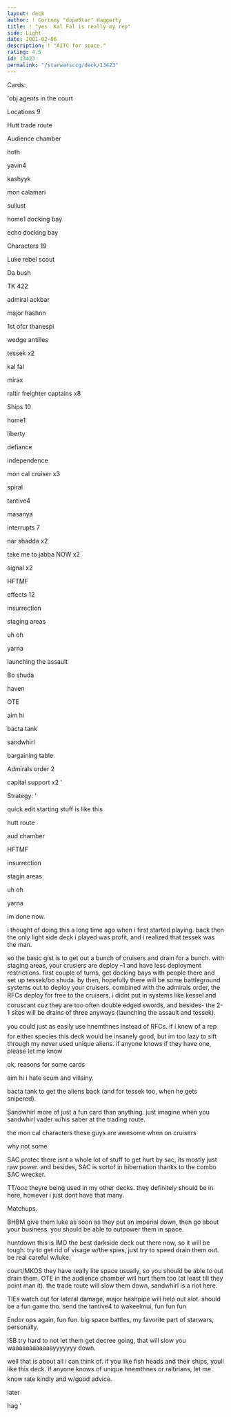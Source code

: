 ```yaml
---
layout: deck
author: ! Cortney "dope5tar" Haggerty
title: ! "yes  Kal Fal is really my rep"
side: Light
date: 2001-02-06
description: ! "AITC for space."
rating: 4.5
id: 13423
permalink: "/starwarsccg/deck/13423"
---
```

Cards: 

'obj agents in the court


Locations 9

Hutt trade route

Audience chamber

hoth

yavin4

kashyyk

mon calamari

sullust

home1 docking bay

echo docking bay


Characters 19

Luke rebel scout

Da bush

TK 422

admiral ackbar

major hashnn

1st ofcr thanespi

wedge antilles

tessek x2

kal fal

mirax

raltir freighter captains x8


Ships 10

home1

liberty

defiance

independence

mon cal cruiser x3

spiral

tantive4

masanya


interrupts 7

nar shadda x2

take me to jabba NOW x2

signal x2

HFTMF


effects 12

insurrection

staging areas

uh oh

yarna

launching the assault

Bo shuda

haven

OTE

aim hi

bacta tank

sandwhirl

bargaining table


Admirals order 2

capital support x2 '

Strategy: '

quick edit starting stuff is like this

hutt route

aud chamber

HFTMF

insurrection

stagin areas

uh oh

yarna

im done now.



i thought of doing this a long time ago when i first started playing. back then the only light side deck i played was profit, and i realized that tessek was the man.


so the basic gist is to get out a bunch of cruisers and drain for a bunch.  with staging areas, your crusiers are deploy -1 and have less deployment restrictions.  first couple of turns, get docking bays with people there and set up tessek/bo shuda.  by then, hopefully there will be some battleground systems out to deploy your cruisers.  combined with the admirals order, the RFCs deploy for free to the cruisers.  i didnt put in systems like kessel and coruscant cuz they are too often double edged swords, and besides- the 2-1 sites will be drains of three anyways (launching the assault and tessek).  


you could just as easily use hnemthnes instead of RFCs.  if i knew of a rep for either species this deck would be insanely good, but im too lazy to sift through my never used unique aliens.  if anyone knows if they have one, please let me know 


ok, reasons for some cards

aim hi i hate scum and villainy.

bacta tank to get the aliens back (and for tessek too, when he gets snipered).

Sandwhirl more of just a fun card than anything.  just imagine when you sandwhirl vader w/his saber at the trading route.

the mon cal characters these guys are awesome when on cruisers


why not some

SAC protec there isnt a whole lot of stuff to get hurt by sac, its mostly just raw power. and besides, SAC is sortof in hibernation thanks to the combo SAC wrecker.

TT/ooc theyre being used in my other decks.  they definitely should be in here, however i just dont have that many.


Matchups.


BHBM give them luke as soon as they put an imperial down, then go about your business. you should be able to outpower them in space.


huntdown this is IMO the best darkside deck out there now, so it will be tough.  try to get rid of visage w/the spies, just try to speed drain them out. be real careful w/luke.


court/MKOS they have really lite space usually, so you should be able to out drain them. OTE in the audience chamber will hurt them too (at least till they point man it).  the trade route will slow them down, sandwhirl is a riot here.


TIEs watch out for lateral damage, major hashpipe will help out alot.  should be a fun game tho.  send the tantive4 to wakeelmui, fun fun fun


Endor ops again, fun fun. big space battles, my favorite part of starwars, personally.


ISB try hard to not let them get decree going, that will slow you waaaaaaaaaaaayyyyyyy down.


well that is about all i can think of. if you like fish heads and their ships, youll like this deck.  if anyone knows of unique hnemthnes or raltirians, let me know rate kindly and w/good advice.

later

hag  '
